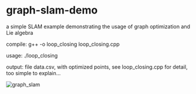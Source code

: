 # graph-slam-demo
a simple SLAM example demonstrating the usage of graph optimization and Lie algebra 

compile: g++ -o loop_closing loop_closing.cpp

usage: ./loop_closing

output: file data.csv, with optimized points, see loop_closing.cpp for detail, too simple to explain...


![graph_slam](https://user-images.githubusercontent.com/37541249/127424562-b6966548-6dc8-449b-8eea-f72ad9a2ca7f.png)
